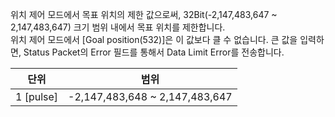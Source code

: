 위치 제어 모드에서 목표 위치의 제한 값으로써, 32Bit(-2,147,483,647 ~ 2,147,483,647) 크기 범위 내에서 목표 위치를 제한합니다.  
위치 제어 모드에서 [Goal position(532)]은 이 값보다 클 수 없습니다. 큰 값을 입력하면, Status Packet의 Error 필드를 통해서 Data Limit Error를 전송합니다.

|   단위    |            범위                 |
|:---------:|:------------------------------:|
| 1 [pulse] | -2,147,483,648 ~ 2,147,483,647 |


